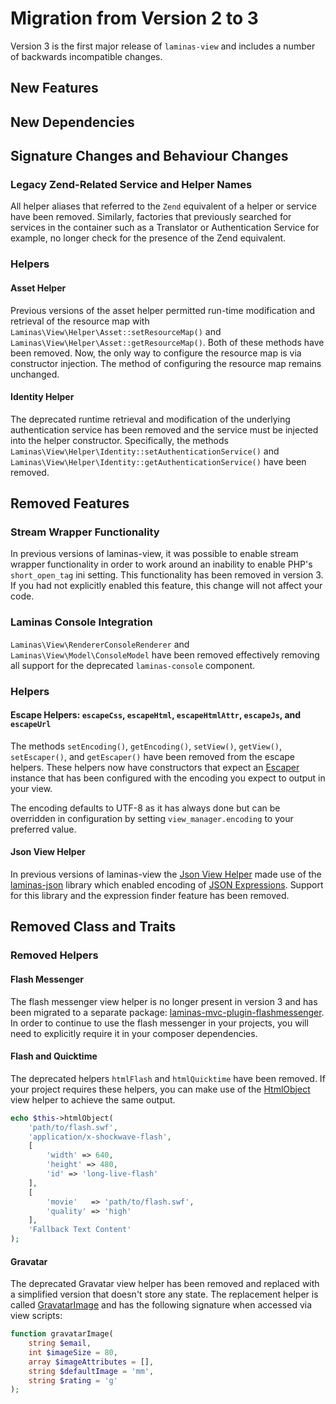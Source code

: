 # Migration from Version 2 to 3

Version 3 is the first major release of `laminas-view` and includes a number of backwards incompatible changes.

## New Features

## New Dependencies

## Signature Changes and Behaviour Changes

### Legacy Zend-Related Service and Helper Names

All helper aliases that referred to the `Zend` equivalent of a helper or service have been removed.
Similarly, factories that previously searched for services in the container such as a Translator or Authentication Service for example, no longer check for the presence of the Zend equivalent.

### Helpers

#### Asset Helper

Previous versions of the asset helper permitted run-time modification and retrieval of the resource map with `Laminas\View\Helper\Asset::setResourceMap()` and `Laminas\View\Helper\Asset::getResourceMap()`.
Both of these methods have been removed.
Now, the only way to configure the resource map is via constructor injection.
The method of configuring the resource map remains unchanged.

#### Identity Helper

The deprecated runtime retrieval and modification of the underlying authentication service has been removed and the service must be injected into the helper constructor.
Specifically, the methods `Laminas\View\Helper\Identity::setAuthenticationService()` and `Laminas\View\Helper\Identity::getAuthenticationService()` have been removed.

## Removed Features

### Stream Wrapper Functionality

In previous versions of laminas-view, it was possible to enable stream wrapper functionality in order to work around an inability to enable PHP's `short_open_tag` ini setting.
This functionality has been removed in version 3.
If you had not explicitly enabled this feature, this change will not affect your code.

### Laminas Console Integration

`Laminas\View\RendererConsoleRenderer` and `Laminas\View\Model\ConsoleModel` have been removed effectively removing all support for the deprecated `laminas-console` component.

### Helpers

#### Escape Helpers: `escapeCss`, `escapeHtml`, `escapeHtmlAttr`, `escapeJs`, and `escapeUrl`

The methods `setEncoding()`, `getEncoding()`, `setView()`, `getView()`, `setEscaper()`, and `getEscaper()` have been removed from the escape helpers.
These helpers now have constructors that expect an [Escaper](https://docs.laminas.dev/laminas-escaper/) instance that has been configured with the encoding you expect to output in your view.

The encoding defaults to UTF-8 as it has always done but can be overridden in configuration by setting `view_manager.encoding` to your preferred value.

#### Json View Helper

In previous versions of laminas-view the [Json View Helper](helpers/json.md) made use of the [laminas-json](https://docs.laminas.dev/laminas-json/) library which enabled encoding of [JSON Expressions](https://docs.laminas.dev/laminas-json/advanced/#json-expressions).
Support for this library and the expression finder feature has been removed.

## Removed Class and Traits

### Removed Helpers

#### Flash Messenger

The flash messenger view helper is no longer present in version 3 and has been migrated to a separate package: [laminas-mvc-plugin-flashmessenger](https://docs.laminas.dev/laminas-mvc-plugin-flashmessenger/).
In order to continue to use the flash messenger in your projects, you will need to explicitly require it in your composer dependencies.

#### Flash and Quicktime

The deprecated helpers `htmlFlash` and `htmlQuicktime` have been removed.
If your project requires these helpers, you can make use of the [HtmlObject](helpers/html-object.md) view helper to achieve the same output.

```php
echo $this->htmlObject(
    'path/to/flash.swf',
    'application/x-shockwave-flash',
    [
        'width' => 640,
        'height' => 480,
        'id' => 'long-live-flash'
    ],
    [
        'movie'   => 'path/to/flash.swf',
        'quality' => 'high'
    ],
    'Fallback Text Content'
);
```

#### Gravatar

The deprecated Gravatar view helper has been removed and replaced with a simplified version that doesn't store any state.
The replacement helper is called [GravatarImage](helpers/gravatar-image.md) and has the following signature when accessed via view scripts:

```php
function gravatarImage(
    string $email,
    int $imageSize = 80,
    array $imageAttributes = [],
    string $defaultImage = 'mm',
    string $rating = 'g'
);
```
